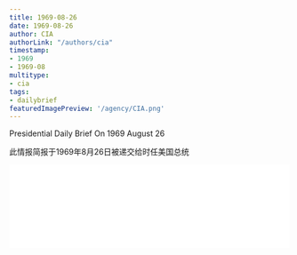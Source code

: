 ```yaml
---
title: 1969-08-26
date: 1969-08-26
author: CIA 
authorLink: "/authors/cia"
timestamp: 
- 1969
- 1969-08
multitype: 
- cia
tags: 
- dailybrief
featuredImagePreview: '/agency/CIA.png'
---
```



Presidential Daily Brief On 1969 August 26

此情报简报于1969年8月26日被递交给时任美国总统

<!--more-->





<div id="over" style="width:100%; overflow:hidden"> <iframe id="sFrame" name="sFrame" frameborder="no" border="0"  allowfullscreen marginwidth="0" scrolling="no" src = " /CIA/1969-08-26.html "  style = " position:absulute; width: 806px; top: 300;" > </iframe> </div>